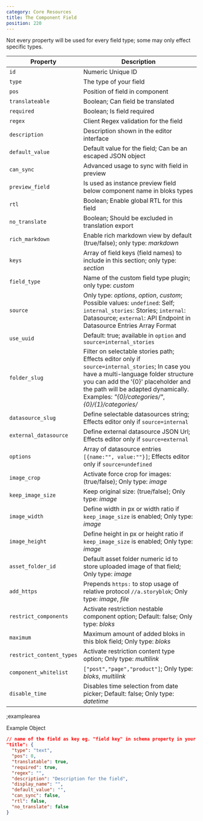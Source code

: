 ```yaml
---
category: Core Resources
title: The Component Field
position: 220
---
```


Not every property will be used for every field type; some may only effect specific types.

| Property | Description |
|---|---|
| `id` | Numeric Unique ID |
| `type` | The type of your field |
| `pos` | Position of field in component |
| `translateable` | Boolean; Can field be translated |
| `required` | Boolean; Is field required |
| `regex` | Client Regex validation for the field |
| `description` | Description shown in the editor interface |
| `default_value` | Default value for the field; Can be an escaped JSON object |
| `can_sync` | Advanced usage to sync with field in preview |
| `preview_field` | Is used as instance preview field below component name in bloks types |
| `rtl` | Boolean; Enable global RTL for this field |
| `no_translate` | Boolean; Should be excluded in translation export |
| `rich_markdown` | Enable rich markdown view by default (true/false); only type: *markdown* |
| `keys` | Array of field keys (field names) to include in this section; only type: *section* |
| `field_type` | Name of the custom field type plugin; only type: *custom* |
| `source` | Only type: *options*, *option*, *custom*; Possible values: `undefined`: Self; `internal_stories`: Stories; `internal`: Datasource; `external`: API Endpoint in Datasource Entries Array Format |
| `use_uuid` | Default: true; available in `option` and `source=internal_stories` |
| `folder_slug` | Filter on selectable stories path; Effects editor only if `source=internal_stories`; In case you have a multi-language folder structure you can add the '{0}' placeholder and the path will be adapted dynamically. Examples: *"{0}/categories/"*, *{0}/{1}/categories/* |
| `datasource_slug` | Define selectable datasources string; Effects editor only if `source=internal` |
| `external_datasource` | Define external datasource JSON Url; Effects editor only if `source=external` |
| `options` | Array of datasource entries `[{name:"", value:""}]`; Effects editor only if `source=undefined` | 
| `image_crop` | Activate force crop for images: (true/false); Only type: *image* |
| `keep_image_size` | Keep original size: (true/false); Only type: *image* |
| `image_width` | Define width in px or width ratio if `keep_image_size` is enabled; Only type: *image* |
| `image_height` | Define height in px or height ratio if `keep_image_size` is enabled; Only type: *image* |
| `asset_folder_id` | Default asset folder numeric id to store uploaded image of that field; Only type: *image* |
| `add_https` | Prepends `https:` to stop usage of relative protocol `//a.storyblok`; Only type: *image*, *file* |
| `restrict_components` | Activate restriction nestable component option; Default: false; Only type: *bloks* |
| `maximum` | Maximum amount of added bloks in this blok field; Only type: *bloks* |
| `restrict_content_types` | Activate restriction content type option; Only type: *multilink* |
| `component_whitelist` | `["post","page","product"]`; Only type: *bloks*, *multilink* |
| `disable_time` | Disables time selection from date picker; Default: false; Only type: *datetime* |

;examplearea

Example Object

```json
// name of the field as key eg. "field key" in schema property in your component
"title": {
  "type": "text",
  "pos": 0,
  "translatable": true,
  "required": true,
  "regex": "",
  "description": "Description for the field",
  "display_name": "",
  "default_value": "",
  "can_sync": false,
  "rtl": false,
  "no_translate": false
}
```